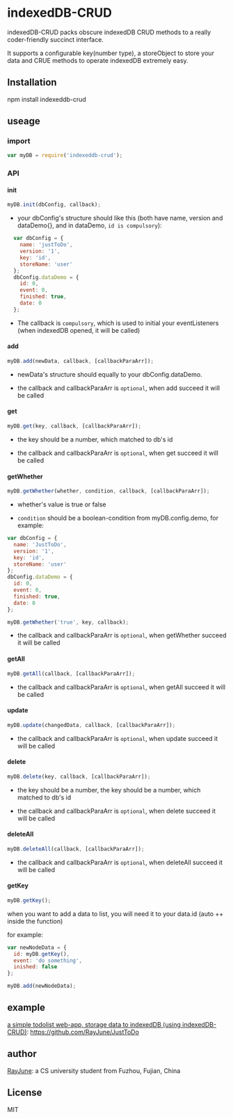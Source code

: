 # indexedDB-CRUD

indexedDB-CRUD packs obscure indexedDB CRUD methods to a really coder-friendly succinct interface.

It supports a configurable key(number type), a storeObject to store your data and CRUE methods to operate indexedDB extremely easy.

## Installation

npm install indexeddb-crud 

## useage

### import

```javascript
var myDB = require('indexeddb-crud');
```

### API

#### init

```javascript
myDB.init(dbConfig, callback);
```

* your dbConfig's structure should like this (both have name, version and dataDemo{}, and in dataDemo, `id is compulsory`):

```javascript
  var dbConfig = {  
    name: 'justToDo',
    version: '1',
    key: 'id',
    storeName: 'user'
  };
  dbConfig.dataDemo = { 
    id: 0,
    event: 0,
    finished: true,
    date: 0
  };
```

* The callback is `compulsory`, which is used to initial your eventListeners (when indexedDB opened, it will be called)

#### add

```javascript
myDB.add(newData, callback, [callbackParaArr]);
```
* newData's structure should equally to your dbConfig.dataDemo.

* the callback and callbackParaArr is `optional`, when add succeed it will be called

#### get

```javascript
myDB.get(key, callback, [callbackParaArr]);
```

* the key should be a number, which matched to db's id

* the callback and callbackParaArr is `optional`, when get succeed it will be called

#### getWhether

```javascript
myDB.getWhether(whether, condition, callback, [callbackParaArr]);
```

* whether's value is true or false

* `condition` should be a boolean-condition from myDB.config.demo, for example:

```javascript
var dbConfig = {  
  name: 'JustToDo',
  version: '1',
  key: 'id',
  storeName: 'user' 
};
dbConfig.dataDemo = { 
  id: 0,
  event: 0,
  finished: true,
  date: 0
};

myDB.getWhether('true', key, callback);
```

*  the callback and callbackParaArr is `optional`, when getWhether succeed it will be called

#### getAll

```javascript
myDB.getAll(callback, [callbackParaArr]);
```

*  the callback and callbackParaArr is `optional`, when getAll succeed it will be called

#### update

```javascript
myDB.update(changedData, callback, [callbackParaArr]);
```

* the callback and callbackParaArr is `optional`, when update succeed it will be called

#### delete

```javascript
myDB.delete(key, callback, [callbackParaArr]);
```
* the key should be a number, the key should be a number, which matched to db's id

* the callback and callbackParaArr is `optional`, when delete succeed it will be called

#### deleteAll

```javascript
myDB.deleteAll(callback, [callbackParaArr]);
```
* the callback and callbackParaArr is `optional`, when deleteAll succeed it will be called

#### getKey

```javascript
myDB.getKey();
```

when you want to add a data to list, you will need it to your data.id (auto ++ inside the function)

for example:

```javascript
var newNodeData = {
  id: myDB.getKey(),
  event: 'do something',
  inished: false
};

myDB.add(newNodeData);
```

## example

[a simple todolist web-app, storage data to indexedDB (using indexedDB-CRUD)](https://github.com/RayJune/JustToDo): https://github.com/RayJune/JustToDo

## author

[RayJune](http://rayjune.xyz/about): a CS university student from Fuzhou, Fujian, China

## License

MIT